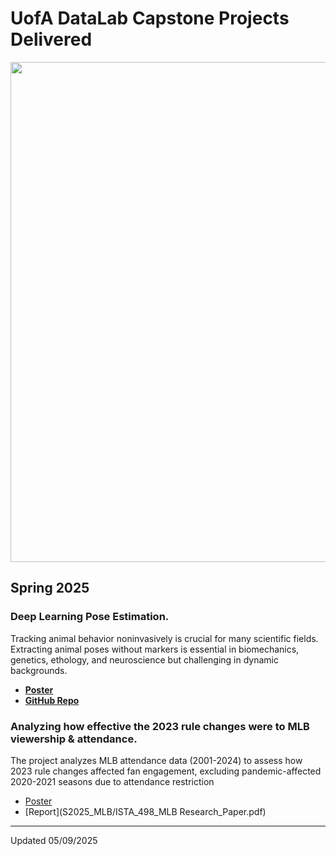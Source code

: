 # UofA DataLab Capstone Projects Delivered

<img src="https://images.unsplash.com/photo-1579389083078-4e7018379f7e?q=80&w=1740&auto=format&fit=crop&ixlib=rb-4.1.0&ixid=M3wxMjA3fDB8MHxwaG90by1wYWdlfHx8fGVufDB8fHx8fA%3D%3D" width=800>

## Spring 2025

### Deep Learning Pose Estimation.

Tracking animal behavior noninvasively is crucial for many scientific fields. Extracting animal poses without markers is essential in biomechanics, genetics, ethology, and neuroscience but challenging in dynamic backgrounds.

* [**Poster**](S2025_PoseEstimation/iShowcase_Pose_Estimation_DL.pdf)
* [**GitHub Repo**](https://github.com/INFO-698-InfoSci-Capstone/pose-estimation-dl/wiki)

### Analyzing how effective the 2023 rule changes were to MLB viewership & attendance.

The project analyzes MLB attendance data (2001-2024) to assess how 2023 rule changes affected fan engagement, excluding pandemic-affected 2020-2021 seasons due to attendance restriction

* [Poster](S2025_MLB/MLB_Poster_V3.png)
* [Report](S2025_MLB/ISTA_498_MLB Research_Paper.pdf)


***

Updated 05/09/2025